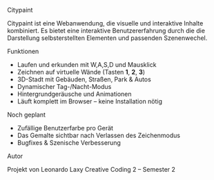 Citypaint

Citypaint ist eine Webanwendung, die visuelle und interaktive Inhalte kombiniert. 
Es bietet eine interaktive Benutzererfahrung durch die die Darstellung selbsterstellten Elementen und passenden Szenenwechel.



Funktionen

- Laufen und erkunden mit W,A,S,D und Mausklick
- Zeichnen auf virtuelle Wände (Tasten **1**, **2**, **3**)
- 3D-Stadt mit Gebäuden, Straßen, Park & Autos 
- Dynamischer Tag-/Nacht-Modus
- Hintergrundgeräusche und Animationen
- Läuft komplett im Browser – keine Installation nötig

Noch geplant

- Zufällige Benutzerfarbe pro Gerät  
- Das Gemalte sichtbar nach Verlassen des Zeichenmodus 
- Bugfixes & Szenische Verbesserung

Autor

Projekt von Leonardo Laxy 
Creative Coding 2 – Semester 2
